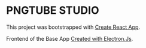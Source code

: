 # PNGTUBE STUDIO



This project was bootstrapped with [Create React App](https://github.com/facebook/create-react-app).

Frontend of the Base App [Created with Electron.Js](https://github.com/PintoGamer64/PNGtube-Studio-App).
